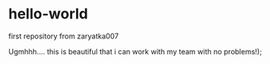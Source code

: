 # hello-world
first repository from zaryatka007

Ugmhhh.... this is beautiful that i can work with my team with no problems!);
